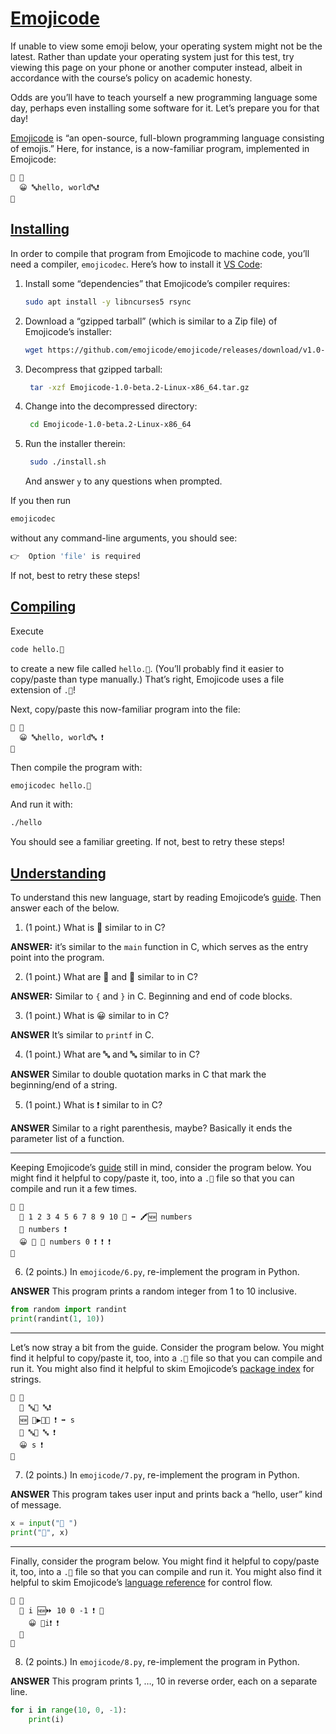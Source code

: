 # [Emojicode](https://cs50.harvard.edu/college/2022/spring/test/emojicode/#emojicode)

If unable to view some emoji below, your operating system might not be the latest. Rather than update your operating system just for this test,  try viewing this page on your phone or another computer instead, albeit  in accordance with the course’s policy on academic honesty.

Odds are you’ll have to teach yourself a new programming language  some day, perhaps even installing some software for it. Let’s prepare  you for that day!

[Emojicode](https://www.emojicode.org/) is “an  open-source, full-blown programming language consisting of emojis.”  Here, for instance, is a now-familiar program, implemented in Emojicode:

```emojicode
🏁 🍇
  😀 🔤hello, world🔤❗️
🍉
```



## [Installing](https://cs50.harvard.edu/college/2022/spring/test/emojicode/#installing)

In order to compile that program from Emojicode to machine code, you’ll need a compiler, `emojicodec`. Here’s how to install it [VS Code](https://code.cs50.io/):

1. Install some “dependencies” that Emojicode’s compiler requires:

   ```bash
   sudo apt install -y libncurses5 rsync
   ```

2. Download a “gzipped tarball” (which is similar to a Zip file) of Emojicode’s installer:

   ```bash
   wget https://github.com/emojicode/emojicode/releases/download/v1.0-beta.2/Emojicode-1.0-beta.2-Linux-x86_64.tar.gz
   ```

3. Decompress that gzipped tarball:

   ```bash
    tar -xzf Emojicode-1.0-beta.2-Linux-x86_64.tar.gz 
   ```

4. Change into the decompressed directory:

   ```bash
    cd Emojicode-1.0-beta.2-Linux-x86_64
   ```

5. Run the installer therein:

   ```bash
    sudo ./install.sh
   ```

   And answer `y` to any questions when prompted.

If you then run

```bash
emojicodec
```

without any command-line arguments, you should see:

```bash
👉  Option 'file' is required
```

If not, best to retry these steps!



## [Compiling](https://cs50.harvard.edu/college/2022/spring/test/emojicode/#compiling)

Execute

```bash
code hello.🍇
```

to create a new file called `hello.🍇`. (You’ll probably find it easier to copy/paste than type manually.) That’s right, Emojicode uses a file extension of `.🍇`!

Next, copy/paste this now-familiar program into the file:

```emojicode
🏁 🍇
  😀 🔤hello, world🔤 ❗️
🍉
```

Then compile the program with:

```bash
emojicodec hello.🍇
```

And run it with:

```bash
./hello
```

You should see a familiar greeting. If not, best to retry these steps!



## [Understanding](https://cs50.harvard.edu/college/2022/spring/test/emojicode/#understanding)

To understand this new language, start by reading Emojicode’s [guide](https://www.emojicode.org/docs/guides/compile-and-run.html). Then answer each of the below.

1. (1 point.) What is 🏁 similar to in C?

**ANSWER:** it’s similar to the `main` function in C, which serves as the entry point into the program.

2. (1 point.) What are 🍇 and 🍉 similar to in C?

**ANSWER:** Similar to `{` and `}` in C. Beginning and end of code blocks.

3. (1 point.) What is 😀 similar to in C?

**ANSWER** It’s similar to `printf` in C.

4. (1 point.) What are 🔤 and 🔤 similar to in C?

**ANSWER** Similar to double quotation marks in C that mark the beginning/end of a string.

5. (1 point.) What is ❗️ similar to in C?

**ANSWER** Similar to a right parenthesis, maybe? Basically it ends the parameter list of a function.

------

Keeping Emojicode’s [guide](https://www.emojicode.org/docs/guides/compile-and-run.html) still in mind, consider the program below. You might find it helpful to copy/paste it, too, into a `.🍇` file so that you can compile and run it a few times.

```
🏁 🍇
  🍿 1 2 3 4 5 6 7 8 9 10 🍆 ➡️ 🖍️🆕 numbers
  🐹 numbers ❗️
  😀 🔡 🐽 numbers 0 ❗️ ❗️ ❗️
🍉
```

6. (2 points.) In `emojicode/6.py`, re-implement the program in Python.

**ANSWER** This program prints a random integer from 1 to 10 inclusive.

```python
from random import randint
print(randint(1, 10))
```



------

Let’s now stray a bit from the guide. Consider the program below. You might find it helpful to copy/paste it, too, into a `.🍇` file so that you can compile and run it. You might also find it helpful to skim Emojicode’s [package index](https://www.emojicode.org/docs/packages/s/1f521.html) for strings.

```emojicode
🏁 🍇
  👄 🔤🤷 🔤❗️
  🆕 🔡▶️👂🏼 ❗️ ➡️ s
  👄 🔤👋 🔤 ❗️
  😀 s ❗️
🍉
```

7. (2 points.) In `emojicode/7.py`, re-implement the program in Python.

**ANSWER** This program takes user input and prints back a “hello, user” kind of message.

```python
x = input("🤷 ")
print("👋", x)
```



------

Finally, consider the program below. You might find it helpful to copy/paste it, too, into a `.🍇` file so that you can compile and run it. You might also find it helpful to skim Emojicode’s [language reference](https://www.emojicode.org/docs/reference/controlflow.html) for control flow.

```
🏁 🍇
  🔂 i 🆕⏩ 10 0 -1 ❗️ 🍇
    😀 🔡i❗️ ❗️
  🍉
🍉
```

8. (2 points.) In `emojicode/8.py`, re-implement the program in Python.

**ANSWER** This program prints 1, …, 10 in reverse order, each on a separate line.

```python
for i in range(10, 0, -1):
    print(i)
```

